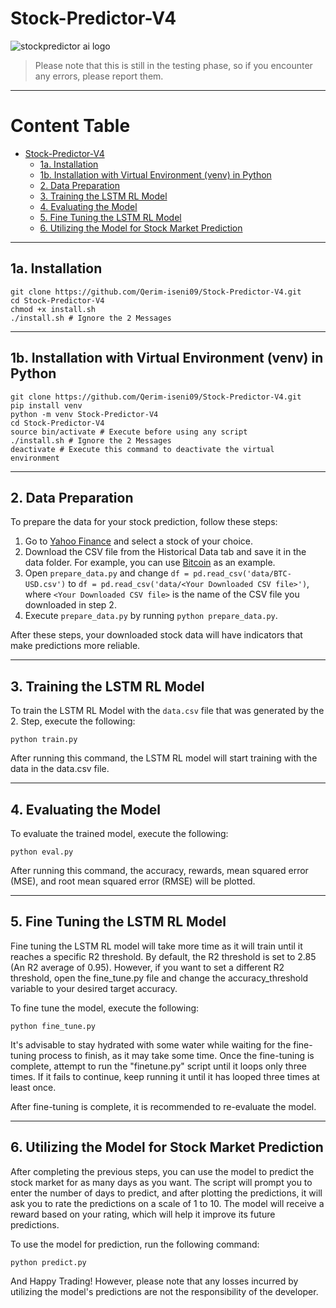 # Stock-Predictor-V4

![stockpredictor ai logo](https://user-images.githubusercontent.com/53996451/224323224-3ec1cd20-747c-42ad-9fb1-ba6e0ecb358b.png)

> Please note that this is still in the testing phase, so if you encounter any errors, please report them.

---
# Content Table

- [Stock-Predictor-V4](#stock-predictor-v4)
  - [1a. Installation](#1a-installation)
  - [1b. Installation with Virtual Environment (venv) in Python](#1b-installation-with-virtual-environment-venv-in-python)
  - [2. Data Preparation](#2-data-preparation)
  - [3. Training the LSTM RL Model](#3-training-the-lstm-rl-model)
  - [4. Evaluating the Model](#4-evaluating-the-model)
  - [5. Fine Tuning the LSTM RL Model](#5-fine-tuning-the-lstm-rl-model)
  - [6. Utilizing the Model for Stock Market Prediction](#6-utilizing-the-model-for-stock-market-prediction)

---

## 1a. Installation
```
git clone https://github.com/Qerim-iseni09/Stock-Predictor-V4.git
cd Stock-Predictor-V4
chmod +x install.sh
./install.sh # Ignore the 2 Messages
```

---

## 1b. Installation with Virtual Environment (venv) in Python
```
git clone https://github.com/Qerim-iseni09/Stock-Predictor-V4.git
pip install venv
python -m venv Stock-Predictor-V4
cd Stock-Predictor-V4
source bin/activate # Execute before using any script
./install.sh # Ignore the 2 Messages
deactivate # Execute this command to deactivate the virtual environment
```

---

## 2. Data Preparation
To prepare the data for your stock prediction, follow these steps:

1. Go to [Yahoo Finance](https://finance.yahoo.com/) and select a stock of your choice.
2. Download the CSV file from the Historical Data tab and save it in the data folder. For example, you can use [Bitcoin](https://finance.yahoo.com/quote/BTC-USD?p=BTC-USD) as an example.
3. Open `prepare_data.py` and change `df = pd.read_csv('data/BTC-USD.csv')` to `df = pd.read_csv('data/<Your Downloaded CSV file>')`, where `<Your Downloaded CSV file>` is the name of the CSV file you downloaded in step 2.
4. Execute `prepare_data.py` by running `python prepare_data.py`.
  
After these steps, your downloaded stock data will have indicators that make predictions more reliable.

---

## 3. Training the LSTM RL Model

To train the LSTM RL Model with the `data.csv` file that was generated by the 2. Step, execute the following:

```
python train.py
```
After running this command, the LSTM RL model will start training with the data in the data.csv file.

---

## 4. Evaluating the Model
To evaluate the trained model, execute the following:

```
python eval.py
```

After running this command, the accuracy, rewards, mean squared error (MSE), and root mean squared error (RMSE) will be plotted.

---

## 5. Fine Tuning the LSTM RL Model

Fine tuning the LSTM RL model will take more time as it will train until it reaches a specific R2 threshold. By default, the R2 threshold is set to 2.85 (An R2 average of 0.95). However, if you want to set a different R2 threshold, open the fine_tune.py file and change the accuracy_threshold variable to your desired target accuracy.

To fine tune the model, execute the following:
```
python fine_tune.py
```

It's advisable to stay hydrated with some water while waiting for the fine-tuning process to finish, as it may take some time. Once the fine-tuning is complete, attempt to run the "finetune.py" script until it loops only three times. If it fails to continue, keep running it until it has looped three times at least once.

After fine-tuning is complete, it is recommended to re-evaluate the model.

---

## 6. Utilizing the Model for Stock Market Prediction
After completing the previous steps, you can use the model to predict the stock market for as many days as you want. The script will prompt you to enter the number of days to predict, and after plotting the predictions, it will ask you to rate the predictions on a scale of 1 to 10. The model will receive a reward based on your rating, which will help it improve its future predictions.

To use the model for prediction, run the following command:

```
python predict.py
```

And Happy Trading!
However, please note that any losses incurred by utilizing the model's predictions are not the responsibility of the developer.
